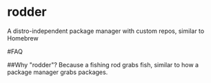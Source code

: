 # rodder
A distro-independent package manager with custom repos, similar to Homebrew

#FAQ

##Why "rodder"?
Because a fishing rod grabs fish, similar to how a package manager grabs packages.

